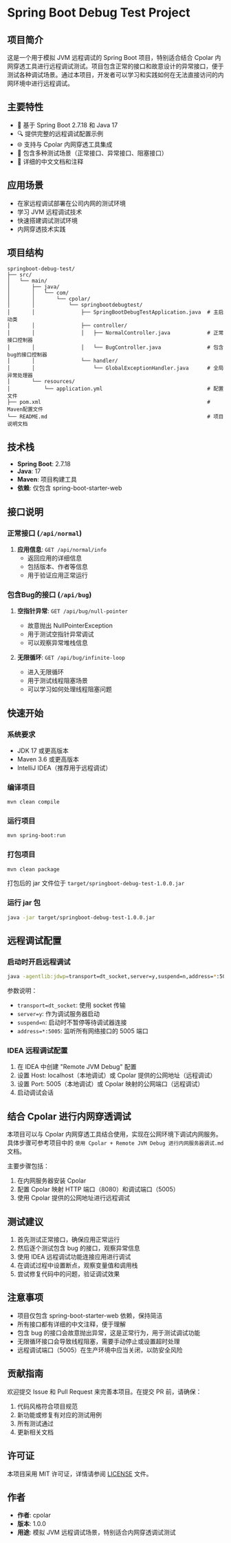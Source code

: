# Spring Boot Debug Test Project

## 项目简介

这是一个用于模拟 JVM 远程调试的 Spring Boot 项目，特别适合结合 Cpolar 内网穿透工具进行远程调试测试。项目包含正常的接口和故意设计的异常接口，便于测试各种调试场景。通过本项目，开发者可以学习和实践如何在无法直接访问的内网环境中进行远程调试。

## 主要特性

- 🚀 基于 Spring Boot 2.7.18 和 Java 17
- 🔍 提供完整的远程调试配置示例
- 🌐 支持与 Cpolar 内网穿透工具集成
- 🧪 包含多种测试场景（正常接口、异常接口、阻塞接口）
- 📝 详细的中文文档和注释

## 应用场景

- 在家远程调试部署在公司内网的测试环境
- 学习 JVM 远程调试技术
- 快速搭建调试测试环境
- 内网穿透技术实践

## 项目结构

```
springboot-debug-test/
├── src/
│   └── main/
│       ├── java/
│       │   └── com/
│       │       └── cpolar/
│       │           └── springbootdebugtest/
│       │               ├── SpringBootDebugTestApplication.java  # 主启动类
│       │               ├── controller/
│       │               │   ├── NormalController.java            # 正常接口控制器
│       │               │   └── BugController.java               # 包含bug的接口控制器
│       │               └── handler/
│       │                   └── GlobalExceptionHandler.java      # 全局异常处理器
│       └── resources/
│           └── application.yml                                  # 配置文件
├── pom.xml                                                      # Maven配置文件
└── README.md                                                    # 项目说明文档
```

## 技术栈

- **Spring Boot**: 2.7.18
- **Java**: 17
- **Maven**: 项目构建工具
- **依赖**: 仅包含 spring-boot-starter-web

## 接口说明

### 正常接口 (`/api/normal`)

1. **应用信息**: `GET /api/normal/info`
   - 返回应用的详细信息
   - 包括版本、作者等信息
   - 用于验证应用正常运行

### 包含Bug的接口 (`/api/bug`)

1. **空指针异常**: `GET /api/bug/null-pointer`
   - 故意抛出 NullPointerException
   - 用于测试空指针异常调试
   - 可以观察异常堆栈信息

2. **无限循环**: `GET /api/bug/infinite-loop`
   - 进入无限循环
   - 用于测试线程阻塞场景
   - 可以学习如何处理线程阻塞问题

## 快速开始

### 系统要求

- JDK 17 或更高版本
- Maven 3.6 或更高版本
- IntelliJ IDEA（推荐用于远程调试）

### 编译项目

```bash
mvn clean compile
```

### 运行项目

```bash
mvn spring-boot:run
```

### 打包项目

```bash
mvn clean package
```

打包后的 jar 文件位于 `target/springboot-debug-test-1.0.0.jar`

### 运行 jar 包

```bash
java -jar target/springboot-debug-test-1.0.0.jar
```

## 远程调试配置

### 启动时开启远程调试

```bash
java -agentlib:jdwp=transport=dt_socket,server=y,suspend=n,address=*:5005 -jar target/springboot-debug-test-1.0.0.jar
```

参数说明：
- `transport=dt_socket`: 使用 socket 传输
- `server=y`: 作为调试服务器启动
- `suspend=n`: 启动时不暂停等待调试器连接
- `address=*:5005`: 监听所有网络接口的 5005 端口

### IDEA 远程调试配置

1. 在 IDEA 中创建 "Remote JVM Debug" 配置
2. 设置 Host: localhost（本地调试）或 Cpolar 提供的公网地址（远程调试）
3. 设置 Port: 5005（本地调试）或 Cpolar 映射的公网端口（远程调试）
4. 启动调试会话

## 结合 Cpolar 进行内网穿透调试

本项目可以与 Cpolar 内网穿透工具结合使用，实现在公网环境下调试内网服务。具体步骤可参考项目中的 `使用 Cpolar + Remote JVM Debug 进行内网服务器调试.md` 文档。

主要步骤包括：
1. 在内网服务器安装 Cpolar
2. 配置 Cpolar 映射 HTTP 端口（8080）和调试端口（5005）
3. 使用 Cpolar 提供的公网地址进行远程调试

## 测试建议

1. 首先测试正常接口，确保应用正常运行
2. 然后逐个测试包含 bug 的接口，观察异常信息
3. 使用 IDEA 远程调试功能连接应用进行调试
4. 在调试过程中设置断点，观察变量值和调用栈
5. 尝试修复代码中的问题，验证调试效果

## 注意事项

- 项目仅包含 spring-boot-starter-web 依赖，保持简洁
- 所有接口都有详细的中文注释，便于理解
- 包含 bug 的接口会故意抛出异常，这是正常行为，用于测试调试功能
- 无限循环接口会导致线程阻塞，需要手动停止或设置超时处理
- 远程调试端口（5005）在生产环境中应当关闭，以防安全风险

## 贡献指南

欢迎提交 Issue 和 Pull Request 来完善本项目。在提交 PR 前，请确保：
1. 代码风格符合项目规范
2. 新功能或修复有对应的测试用例
3. 所有测试通过
4. 更新相关文档

## 许可证

本项目采用 MIT 许可证，详情请参阅 [LICENSE](LICENSE) 文件。

## 作者

- **作者**: cpolar
- **版本**: 1.0.0
- **用途**: 模拟 JVM 远程调试场景，特别适合内网穿透调试测试